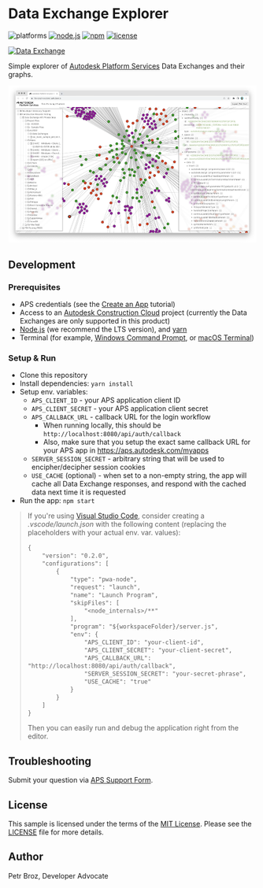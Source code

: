 # Data Exchange Explorer

![platforms](https://img.shields.io/badge/platform-windows%20%7C%20osx%20%7C%20linux-lightgray.svg)
[![node.js](https://img.shields.io/badge/Node.js-16.17-blue.svg)](https://nodejs.org)
[![npm](https://img.shields.io/badge/npm-8.15-blue.svg)](https://www.npmjs.com/)
[![license](https://img.shields.io/:license-mit-green.svg)](https://opensource.org/licenses/MIT)

[![Data Exchange](https://img.shields.io/badge/Data%20Exchange-v1-green.svg)](https://aps.autodesk.com/en/docs/fdx/v1/developers_guide/fd_overview)

Simple explorer of [Autodesk Platform Services](https://aps.autodesk.com) Data Exchanges and their graphs.

![thumbnail](./thumbnail.png)

## Development

### Prerequisites

- APS credentials (see the [Create an App](https://aps.autodesk.com/en/docs/oauth/v2/tutorials/create-app) tutorial)
- Access to an [Autodesk Construction Cloud](https://construction.autodesk.com/) project (currently the Data Exchanges are only supported in this product)
- [Node.js](https://nodejs.org) (we recommend the LTS version), and [yarn](https://yarnpkg.com)
- Terminal (for example, [Windows Command Prompt](https://en.wikipedia.org/wiki/Cmd.exe), or [macOS Terminal](https://support.apple.com/guide/terminal/welcome/mac))

### Setup & Run

- Clone this repository
- Install dependencies: `yarn install`
- Setup env. variables:
  - `APS_CLIENT_ID` - your APS application client ID
  - `APS_CLIENT_SECRET` - your APS application client secret
  - `APS_CALLBACK_URL` - callback URL for the login workflow
    - When running locally, this should be `http://localhost:8080/api/auth/callback`
    - Also, make sure that you setup the exact same callback URL for your APS app in https://aps.autodesk.com/myapps
  - `SERVER_SESSION_SECRET` - arbitrary string that will be used to encipher/decipher session cookies
  - `USE_CACHE` (optional) - when set to a non-empty string, the app will cache all Data Exchange responses,
  and respond with the cached data next time it is requested
- Run the app: `npm start`

> If you're using [Visual Studio Code](https://code.visualstudio.com), consider creating a _.vscode/launch.json_
> with the following content (replacing the placeholders with your actual env. var. values):
> ```
> {
>     "version": "0.2.0",
>     "configurations": [
>         {
>             "type": "pwa-node",
>             "request": "launch",
>             "name": "Launch Program",
>             "skipFiles": [
>                 "<node_internals>/**"
>             ],
>             "program": "${workspaceFolder}/server.js",
>             "env": {
>                 "APS_CLIENT_ID": "your-client-id",
>                 "APS_CLIENT_SECRET": "your-client-secret",
>                 "APS_CALLBACK_URL": "http://localhost:8080/api/auth/callback",
>                 "SERVER_SESSION_SECRET": "your-secret-phrase",
>                 "USE_CACHE": "true"
>             }
>         }
>     ]
> }
> ```
> Then you can easily run and debug the application right from the editor.

## Troubleshooting

Submit your question via [APS Support Form](https://aps.autodesk.com/en/support/get-help).

## License

This sample is licensed under the terms of the [MIT License](http://opensource.org/licenses/MIT).
Please see the [LICENSE](LICENSE) file for more details.

## Author

Petr Broz, Developer Advocate
